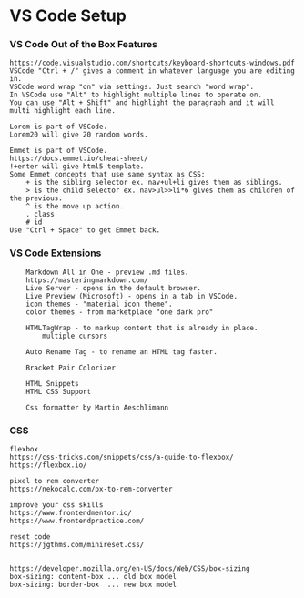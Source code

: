 # VS Code Setup


### VS Code Out of the Box Features

    https://code.visualstudio.com/shortcuts/keyboard-shortcuts-windows.pdf
    VSCode "Ctrl + /" gives a comment in whatever language you are editing in.
    VSCode word wrap "on" via settings. Just search "word wrap".
    In VSCode use "Alt" to highlight multiple lines to operate on.
    You can use "Alt + Shift" and highlight the paragraph and it will multi highlight each line.

    Lorem is part of VSCode.
    Lorem20 will give 20 random words.

    Emmet is part of VSCode.
    https://docs.emmet.io/cheat-sheet/
    !+enter will give html5 template.
    Some Emmet concepts that use same syntax as CSS:
        + is the sibling selector ex. nav+ul+li gives them as siblings.
        > is the child selector ex. nav>ul>>li*6 gives them as children of the previous.
        ^ is the move up action.
        . class
        # id
    Use "Ctrl + Space" to get Emmet back.

### VS Code Extensions
        Markdown All in One - preview .md files.
        https://masteringmarkdown.com/
        Live Server - opens in the default browser.
        Live Preview (Microsoft) - opens in a tab in VSCode.
        icon themes - "material icon theme".
        color themes - from marketplace "one dark pro" 

        HTMLTagWrap - to markup content that is already in place.
            multiple cursors

        Auto Rename Tag - to rename an HTML tag faster.

        Bracket Pair Colorizer

        HTML Snippets
        HTML CSS Support

        Css formatter by Martin Aeschlimann

### CSS
    flexbox
    https://css-tricks.com/snippets/css/a-guide-to-flexbox/
    https://flexbox.io/

    pixel to rem converter
    https://nekocalc.com/px-to-rem-converter

    improve your css skills
    https://www.frontendmentor.io/
    https://www.frontendpractice.com/

    reset code
    https://jgthms.com/minireset.css/


    https://developer.mozilla.org/en-US/docs/Web/CSS/box-sizing
    box-sizing: content-box ... old box model
    box-sizing: border-box  ... new box model